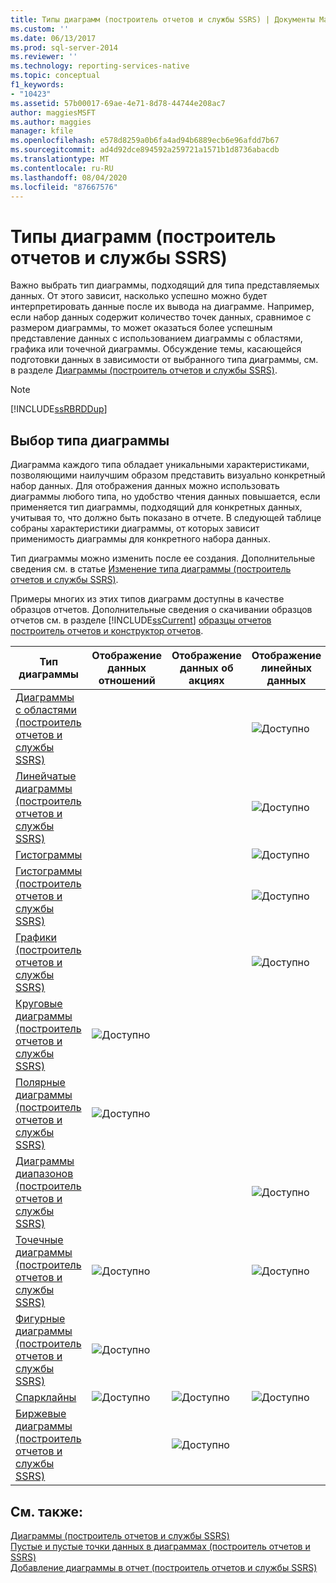```yaml
---
title: Типы диаграмм (построитель отчетов и службы SSRS) | Документы Майкрософт
ms.custom: ''
ms.date: 06/13/2017
ms.prod: sql-server-2014
ms.reviewer: ''
ms.technology: reporting-services-native
ms.topic: conceptual
f1_keywords:
- "10423"
ms.assetid: 57b00017-69ae-4e71-8d78-44744e208ac7
author: maggiesMSFT
ms.author: maggies
manager: kfile
ms.openlocfilehash: e578d8259a0b6fa4ad94b6889ecb6e96afdd7b67
ms.sourcegitcommit: ad4d92dce894592a259721a1571b1d8736abacdb
ms.translationtype: MT
ms.contentlocale: ru-RU
ms.lasthandoff: 08/04/2020
ms.locfileid: "87667576"
---
```

# <a name="chart-types-report-builder-and-ssrs"></a>Типы диаграмм (построитель отчетов и службы SSRS)
  Важно выбрать тип диаграммы, подходящий для типа представляемых данных. От этого зависит, насколько успешно можно будет интерпретировать данные после их вывода на диаграмме. Например, если набор данных содержит количество точек данных, сравнимое с размером диаграммы, то может оказаться более успешным представление данных с использованием диаграммы с областями, графика или точечной диаграммы. Обсуждение темы, касающейся подготовки данных в зависимости от выбранного типа диаграммы, см. в разделе [Диаграммы (построитель отчетов и службы SSRS)](charts-report-builder-and-ssrs.md).  
  
> [!NOTE]  
>  [!INCLUDE[ssRBRDDup](../../includes/ssrbrddup-md.md)]  
  
## <a name="choosing-a-chart-type"></a>Выбор типа диаграммы  
 Диаграмма каждого типа обладает уникальными характеристиками, позволяющими наилучшим образом представить визуально конкретный набор данных. Для отображения данных можно использовать диаграммы любого типа, но удобство чтения данных повышается, если применяется тип диаграммы, подходящий для конкретных данных, учитывая то, что должно быть показано в отчете. В следующей таблице собраны характеристики диаграммы, от которых зависит применимость диаграммы для конкретного набора данных.  
  
 Тип диаграммы можно изменить после ее создания. Дополнительные сведения см. в статье [Изменение типа диаграммы (построитель отчетов и службы SSRS)](change-a-chart-type-report-builder-and-ssrs.md).  
  
 Примеры многих из этих типов диаграмм доступны в качестве образцов отчетов. Дополнительные сведения о скачивании образцов отчетов см. в разделе [!INCLUDE[ssCurrent](../../includes/sscurrent-md.md)] [образцы отчетов построитель отчетов и конструктор отчетов](https://go.microsoft.com/fwlink/?LinkId=198283).  
  
|Тип диаграммы|Отображение данных отношений|Отображение данных об акциях|Отображение линейных данных|Отображение многозначных данных|  
|----------------|------------------------|------------------------|-------------------------|-------------------------------|  
|[Диаграммы с областями (построитель отчетов и службы SSRS)](area-charts-report-builder-and-ssrs.md)|||![Доступно](../media/greencheck.gif "Доступно")||  
|[Линейчатые диаграммы (построитель отчетов и службы SSRS)](bar-charts-report-builder-and-ssrs.md)|||![Доступно](../media/greencheck.gif "Доступно")||  
|[Гистограммы](sparklines-and-data-bars-report-builder-and-ssrs.md)|||![Доступно](../media/greencheck.gif "Доступно")||  
|[Гистограммы (построитель отчетов и службы SSRS)](column-charts-report-builder-and-ssrs.md)|||![Доступно](../media/greencheck.gif "Доступно")||  
|[Графики (построитель отчетов и службы SSRS)](line-charts-report-builder-and-ssrs.md)|||![Доступно](../media/greencheck.gif "Доступно")||  
|[Круговые диаграммы (построитель отчетов и службы SSRS)](pie-charts-report-builder-and-ssrs.md)|![Доступно](../media/greencheck.gif "Доступно")||||  
|[Полярные диаграммы (построитель отчетов и службы SSRS)](polar-charts-report-builder-and-ssrs.md)|![Доступно](../media/greencheck.gif "Доступно")||||  
|[Диаграммы диапазонов (построитель отчетов и службы SSRS)](range-charts-report-builder-and-ssrs.md)|||![Доступно](../media/greencheck.gif "Доступно")|![Доступно](../media/greencheck.gif "Доступно")|  
|[Точечные диаграммы (построитель отчетов и службы SSRS)](scatter-charts-report-builder-and-ssrs.md)|![Доступно](../media/greencheck.gif "Доступно")||![Доступно](../media/greencheck.gif "Доступно")||  
|[Фигурные диаграммы (построитель отчетов и службы SSRS)](shape-charts-report-builder-and-ssrs.md)|![Доступно](../media/greencheck.gif "Доступно")||||  
|[Спарклайны](sparklines-and-data-bars-report-builder-and-ssrs.md)|![Доступно](../media/greencheck.gif "Доступно")|![Доступно](../media/greencheck.gif "Доступно")|![Доступно](../media/greencheck.gif "Доступно")|![Доступно](../media/greencheck.gif "Доступно")|  
|[Биржевые диаграммы (построитель отчетов и службы SSRS)](stock-charts-report-builder-and-ssrs.md)||![Доступно](../media/greencheck.gif "Доступно")||![Доступно](../media/greencheck.gif "Доступно")|  
  
## <a name="see-also"></a>См. также:  
 [Диаграммы &#40;построитель отчетов и службы SSRS&#41;](charts-report-builder-and-ssrs.md)   
 [Пустые и пустые точки данных в диаграммах &#40;построитель отчетов и SSRS&#41;](empty-and-null-data-points-in-charts-report-builder-and-ssrs.md)   
 [Добавление диаграммы в отчет (построитель отчетов и службы SSRS)](add-a-chart-to-a-report-report-builder-and-ssrs.md)  
  
  
